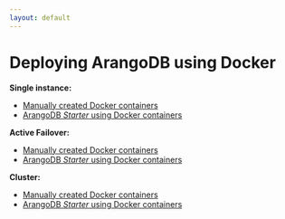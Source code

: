 ```yaml
---
layout: default
---
```

Deploying ArangoDB using Docker
===============================

**Single instance:**

- [Manually created Docker containers](deployment-singleinstance-manualstart.html#manual-start-in-docker)
- [ArangoDB _Starter_ using Docker containers](deployment-singleinstance-usingthestarter.html#using-the-arangodb-starter-in-docker)

**Active Failover:**

- [Manually created Docker containers](deployment-activefailover-manualstart.html#manual-start-in-docker)
- [ArangoDB _Starter_ using Docker containers](deployment-activefailover-usingthestarter.html#using-the-arangodb-starter-in-docker)

**Cluster:**

- [Manually created Docker containers](deployment-cluster-manualstart.html#manual-start-in-docker)
- [ArangoDB _Starter_ using Docker containers](deployment-cluster-usingthestarter.html#using-the-arangodb-starter-in-docker)
